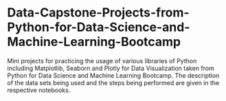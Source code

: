 # Data-Capstone-Projects-from-Python-for-Data-Science-and-Machine-Learning-Bootcamp
Mini projects for practicing the usage of various libraries of Python including Matplotlib, Seaborn and Plotly for Data Visualization taken from Python for Data Science and Machine Learning Bootcamp.
The description of the data sets being used and the steps being performed are given in the respective notebooks.

